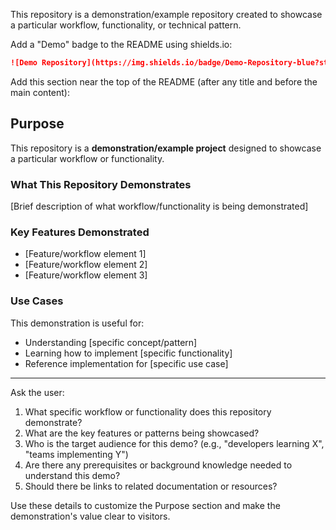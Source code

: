 This repository is a demonstration/example repository created to showcase a particular workflow, functionality, or technical pattern.

Add a "Demo" badge to the README using shields.io:

```markdown
![Demo Repository](https://img.shields.io/badge/Demo-Repository-blue?style=for-the-badge&logo=github&logoColor=white)
```

Add this section near the top of the README (after any title and before the main content):

## Purpose

This repository is a **demonstration/example project** designed to showcase a particular workflow or functionality.

### What This Repository Demonstrates

[Brief description of what workflow/functionality is being demonstrated]

### Key Features Demonstrated

- [Feature/workflow element 1]
- [Feature/workflow element 2]
- [Feature/workflow element 3]

### Use Cases

This demonstration is useful for:
- Understanding [specific concept/pattern]
- Learning how to implement [specific functionality]
- Reference implementation for [specific use case]

---

Ask the user:
1. What specific workflow or functionality does this repository demonstrate?
2. What are the key features or patterns being showcased?
3. Who is the target audience for this demo? (e.g., "developers learning X", "teams implementing Y")
4. Are there any prerequisites or background knowledge needed to understand this demo?
5. Should there be links to related documentation or resources?

Use these details to customize the Purpose section and make the demonstration's value clear to visitors.
